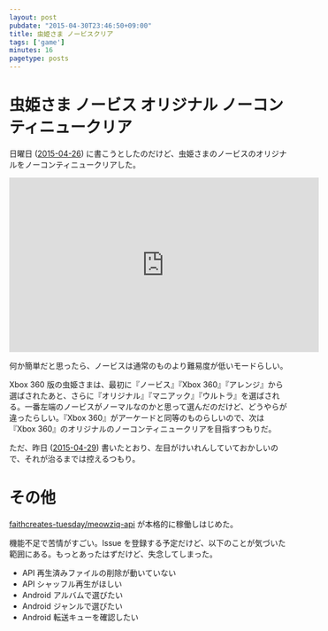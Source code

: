 ```yaml
---
layout: post
pubdate: "2015-04-30T23:46:50+09:00"
title: 虫姫さま ノービスクリア
tags: ['game']
minutes: 16
pagetype: posts
---
```

# 虫姫さま ノービス オリジナル ノーコンティニュークリア

日曜日 ([2015-04-26][]) に書こうとしたのだけど、虫姫さまのノービスのオリジナルをノーコンティニュークリアした。

<iframe width="560" height="315" src="https://www.youtube.com/embed/CMO3MGfhsc0" frameborder="0" allowfullscreen></iframe>

何か簡単だと思ったら、ノービスは通常のものより難易度が低いモードらしい。

Xbox 360 版の虫姫さまは、最初に『ノービス』『Xbox 360』『アレンジ』から選ばされたあと、さらに『オリジナル』『マニアック』『ウルトラ』を選ばされる。一番左端のノービスがノーマルなのかと思って選んだのだけど、どうやらが違ったらしい。『Xbox 360』がアーケードと同等のものらしいので、次は『Xbox 360』のオリジナルのノーコンティニュークリアを目指すつもりだ。

ただ、昨日 ([2015-04-29][]) 書いたとおり、左目がけいれんしていておかしいので、それが治るまでは控えるつもり。

# その他

[faithcreates-tuesday/meowziq-api][] が本格的に稼働しはじめた。

機能不足で苦情がすごい。Issue を登録する予定だけど、以下のことが気づいた範囲にある。もっとあったはずだけど、失念してしまった。

- API 再生済みファイルの削除が動いていない
- API シャッフル再生がほしい
- Android アルバムで選びたい
- Android ジャンルで選びたい
- Android 転送キューを確認したい

[faithcreates-tuesday/meowziq-api]: https://github.com/faithcreates-tuesday/meowziq-api
[2015-04-26]: http://blog.bouzuya.net/2015/04/26/
[2015-04-29]: http://blog.bouzuya.net/2015/04/29/
